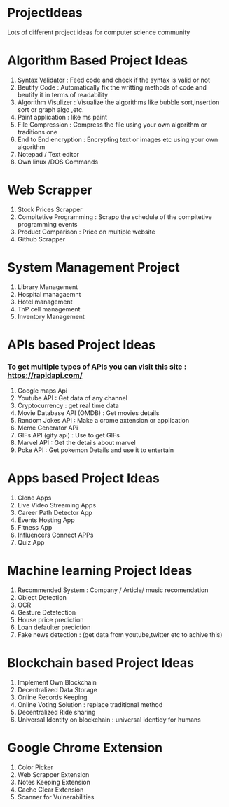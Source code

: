 # ProjectIdeas
Lots of different project ideas for computer science community
# Algorithm Based Project Ideas

  1. Syntax Validator :  Feed code and check if the syntax is valid or not 
  2. Beutify Code :  Automatically fix the writting methods of code and beutify it in terms of readability
  3. Algorithm Visulizer : Visualize the algorithms like bubble sort,insertion sort or graph algo ,etc.
  4. Paint application : like ms paint
  5. File Compression  : Compress the file using your own algorithm or traditions one
  6. End to End encryption  :  Encrypting text or images etc using your own algorithm
  7. Notepad / Text editor
  8. Own linux /DOS Commands

# Web Scrapper 

  1. Stock Prices Scrapper
  2. Compitetive Programming :  Scrapp the schedule of the compitetive programming events
  3. Product Comparison : Price on multiple website
  4. Github Scrapper 
 
# System Management Project
  1. Library Management 
  2. Hospital managaemnt 
  3. Hotel management
  4. TnP cell management
  5. Inventory Management
 
 # APIs based Project Ideas 
 ###  To get multiple types of APIs you can visit this site :  https://rapidapi.com/
 
  1. Google maps Api
  2. Youtube API :  Get data of any channel
  3. Cryptocurrency :  get real time data
  4. Movie Database API (OMDB) : Get movies details
  5. Random Jokes API : Make a crome axtension or application
  6. Meme Generator  APi
  7. GIFs API (gify api) : Use to get GIFs
  8. Marvel API : Get the details about marvel
  9. Poke API : Get pokemon Details and use it to entertain

# Apps based Project Ideas

  1. Clone Apps
  2. Live Video Streaming Apps
  3. Career Path Detector App
  4. Events Hosting App
  5. Fitness App
  6. Influencers Connect APPs
  7. Quiz App

# Machine learning Project Ideas

  1. Recommended System : Company / Article/ music recomendation
  2. Object Detection
  3. OCR
  4. Gesture Detetection
  5. House price prediction
  6. Loan defaulter prediction
  7. Fake news detection :  (get data from youtube,twitter etc to achive this)

# Blockchain based Project Ideas

   1. Implement Own Blockchain
   2. Decentralized Data Storage
   3. Online Records Keeping
   4. Online Voting Solution :  replace traditional method
   5. Decentralized Ride sharing
   6. Universal Identity on blockchain :  universal identidy for humans

# Google Chrome Extension

   1. Color Picker
   2. Web Scrapper Extension
   3. Notes Keeping Extension
   4. Cache Clear Extension
   5. Scanner for Vulnerabilities
  
  
  
